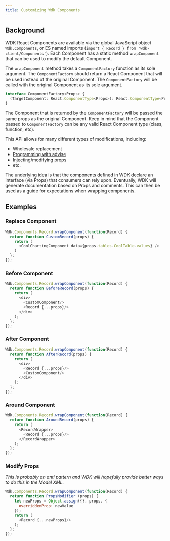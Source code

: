 ```yaml
---
title: Customizing Wdk Components
---
```


## Background

WDK React Components are available via the global JavaScript object `Wdk.Components`, or ES named imports (`import { Record } from 'wdk-client/Components'`). Each Component has a static method `wrapComponent` that can be used to modify the default Component.

The `wrapComponent` method takes a `ComponentFactory` function as its sole argument. The `ComponentFactory` should return a React Component that will be used instead of the original Component. The `ComponentFactory` will be called with the original Component as its sole argument.

```typescript
interface ComponentFactory<Props> {
  (TargetComponent: React.ComponentType<Props>): React.ComponentType<Props>
} 
```

The Component that is returned by the `ComponentFactory` will be passed the same props as the original Component. Keep in mind that the Component passed to `ComponentFactory` can be any valid React Component type (class, function, etc).

This API allows for many different types of modifications, including:

* Wholesale replacement
* [Programming with advise](https://en.wikipedia.org/wiki/Advice_(programming))
* Injecting/modifying props
* etc.

The underlying idea is that the components defined in WDK declare an interface (via Props) that consumers can rely upon. Eventually, WDK will generate documentation based on Props and comments. This can then be used as a guide for expectations when wrapping components.

## Examples

### Replace Component

```javascript
Wdk.Components.Record.wrapComponent(function(Record) {
  return function CustomRecord(props) {
    return (
      <CoolChartingComponent data={props.tables.CoolTable.values} />
    )
  };
});
```


### Before Component

```javascript
Wdk.Components.Record.wrapComponent(function(Record) {
  return function BeforeRecord(props) {
    return (
      <div>
        <CustomComponent/>
        <Record {...props}/>
      </div>
    );
  };
});
```


### After Component

```javascript
Wdk.Components.Record.wrapComponent(function(Record) {
  return function AfterRecord(props) {
    return (
      <div>
        <Record {...props}/>
        <CustomComponent/>
      </div>
    );
  };
});
```


### Around Component

```javascript
Wdk.Components.Record.wrapComponent(function(Record) {
  return function AroundRecord(props) {
    return (
      <RecordWrapper>
        <Record {...props}/>
      </RecordWrapper>
    );
  };
});
```


### Modify Props

_This is probably an anti pattern and WDK will hopefully provide better ways to do this in the Model XML._

```javascript
Wdk.Components.Record.wrapComponent(function(Record) {
  return function PropsModifier (props) {
    let newProps = Object.assign({}, props, {
      overriddenProp: newValue
    });
    return (
      <Record {...newProps}/>
    );
  };
});
```
